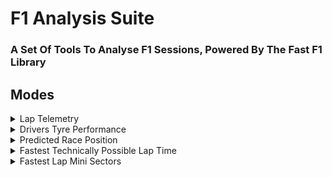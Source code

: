 # F1 Analysis Suite
### A Set Of Tools To Analyse F1 Sessions, Powered By The Fast F1 Library

## Modes
<details>
  <summary>Lap Telemetry</summary>
  
This Tool Works By Going Through All The Laps Of A Specifed Race To Get A Drivers Lap Time, Which Is Then Compared To The Fastest Time Of That Lap To Produce A Delta Value That Roughly Shows Their Tyre Performance. When Used With The Vervose Parameter It Also Outputs A Graph Showing The Delta.

This Tool Is Run By Using The Mode `LT`

Requires:
- `driver` - Drivers Three Letter Identifier (E.G. VER)
- `-y` `--year` - Year The Session Took Place (E.G. 2021)
- `-r` `--race` - The Race Weekends Number (E.G. 22 (Abu Dhabi))
- `-s` `--session` - The Session Name (E.G. R, SQ, Q, FP3, FP2, FP1)
- `-l` `--lap` - The Lap Number (E.G. 58)

Optional:
- `-sd` `--secondDriver` - Another Drivers Three Letter Identifier (E.G. HAM)

Example Run Code: `python main.py LT VER -y 2021 -r 22 -s R -l 58 -sd HAM`

Which Outputs:
![Output](https://i.imgur.com/sR6FMv4.png)
</details>

<details>
  <summary>Drivers Tyre Performance</summary>
  
This Tool Works By Going Through All The Laps Of A Specifed Race To Get A Drivers Lap Time, Which Is Then Compared To The Fastest Time Of That Lap To Produce A Delta Value That Roughly Shows Their Tyre Performance. When Used With The Vervose Parameter It Also Outputs A Graph Showing The Delta.

This Tool Is Run By Using The Mode `DTP`

Requires:
- `driver` - Drivers Three Letter Identifier (E.G. PER)
- `-y` `--year` - Year The Session Took Place (E.G. 2021)
- `-r` `--race` - The Race Weekends Number (E.G. 18 (Mexico))
- `-s` `--session` - The Session Name (E.G. R, SQ, Q, FP3, FP2, FP1)

Optional:
- `-v` `--verbose` - Adds More Output Data

Example Run Code: `python main.py DTP PER -y 2021 -r 18 -s R -v`

Which Outputs:
```Python Console
core           INFO     Loading laps for Mexico City Grand Prix - Race [v2.1.10]
api            INFO     Using cached data for timing_data
api            INFO     Using cached data for timing_app_data
core           INFO     Processing timing data...
api            INFO     Using cached data for driver_info
api            INFO     Using cached data for session_status_data
api            INFO     Using cached data for track_status_data
api            INFO     Using cached data for car_data
api            INFO     Using cached data for position_data
api            INFO     Using cached data for weather_data
core           INFO     Loaded data for 20 drivers: ['63', '77', '33', '7', '47', '31', '4', '3', '9', '16', '22', '5', '14', '44', '18', '11', '10', '99', '6', '55']
                                           Tyre Lap Info
  Lap   Stint   Compound   Life   Fresh     Lap Time        Delta        Fast Lap      Fast Lap                                                                                                                          
                                                                           Time         Driver                                                                                                                           
 ─────────────────────────────────────────────────────────────────────────────────────────────────                                                                                                                       
   2      1      MEDIUM    5.0    False   0:02:11.575…   0:00:00.17…   0:02:11.403…       HAM
   3      1      MEDIUM    6.0    False   0:02:06.355…   0:00:01.82…   0:02:04.534…       GIO
   4      1      MEDIUM    7.0    False   0:02:06.308…   0:00:20.45…   0:01:45.850…       RIC
   5      1      MEDIUM    8.0    False   0:01:23.185…   0:00:01.57…   0:01:21.615…       VER
   6      1      MEDIUM    9.0    False   0:01:22.356…   0:00:00.72…   0:01:21.635…       VER
   7      1      MEDIUM    10.0   False   0:01:22.330…   0:00:00.70…   0:01:21.622…       VER
   8      1      MEDIUM    11.0   False   0:01:21.954…   0:00:00.43…   0:01:21.520…       VER
   9      1      MEDIUM    12.0   False   0:01:21.766…   0:00:00.71…   0:01:21.051…       VER
  10      1      MEDIUM    13.0   False   0:01:21.687…   0:00:00.58…   0:01:21.105…       HAM
  11      1      MEDIUM    14.0   False   0:01:21.389…   0:00:00.43…   0:01:20.958…       VER
  12      1      MEDIUM    15.0   False   0:01:21.464…   0:00:00.45…   0:01:21.014…       VER
  13      1      MEDIUM    16.0   False   0:01:21.520…   0:00:00.31…   0:01:21.209…       VER
  14      1      MEDIUM    17.0   False   0:01:21.457…   0:00:00.29…   0:01:21.158…       VER
  15      1      MEDIUM    18.0   False   0:01:21.173…   0:00:00.07…   0:01:21.100…       VER
  16      1      MEDIUM    19.0   False   0:01:21.393…   0:00:00.36…   0:01:21.026…       VER
  17      1      MEDIUM    20.0   False   0:01:21.652…   0:00:00.37…   0:01:21.274…       HAM
  18      1      MEDIUM    21.0   False   0:01:21.260…   0:00:00.05…   0:01:21.203…       HAM
  19      1      MEDIUM    22.0   False   0:01:21.380…   0:00:00.69…   0:01:20.685…       VER
  20      1      MEDIUM    23.0   False   0:01:21.765…   0:00:00.63…   0:01:21.126…       VER
  21      1      MEDIUM    24.0   False   0:01:21.758…   0:00:00.52…   0:01:21.231…       VER
  22      1      MEDIUM    25.0   False   0:01:22.017…   0:00:00.70…   0:01:21.316…       VER
  23      1      MEDIUM    26.0   False   0:01:21.482…   0:00:00.06…   0:01:21.417…       VER
  24      1      MEDIUM    27.0   False   0:01:21.783…   0:00:00.38…   0:01:21.398…       HAM
  25      1      MEDIUM    28.0   False   0:01:21.359…   0:00:00.07…   0:01:21.430…       HAM
  26      1      MEDIUM    29.0   False   0:01:21.409…   0:00:00.08…   0:01:21.491…       VER
  27      1      MEDIUM    30.0   False   0:01:21.170…   0:00:00.09…   0:01:21.267…       VER
  28      1      MEDIUM    31.0   False   0:01:21.420…   0:00:00.21…   0:01:21.203…       VER
  29      1      MEDIUM    32.0   False   0:01:22.118…   0:00:01.08…   0:01:21.029…       VER
  30      1      MEDIUM    33.0   False   0:01:21.841…   0:00:00.51…   0:01:21.328…       VER
  31      1      MEDIUM    34.0   False   0:01:22.092…   0:00:02.13…   0:01:19.953…       HAM
  32      1      MEDIUM    35.0   False   0:01:21.858…   0:00:01.64…   0:01:20.218…       HAM
  33      1      MEDIUM    36.0   False   0:01:21.196…   0:00:00.74…   0:01:20.456…       HAM
  34      1      MEDIUM    37.0   False   0:01:21.152…   0:00:00.62…   0:01:20.526…       HAM
  35      1      MEDIUM    38.0   False   0:01:20.890…   0:00:00.36…   0:01:20.527…       HAM
  36      1      MEDIUM    39.0   False   0:01:21.068…   0:00:00.80…   0:01:20.266…       VER
  37      1      MEDIUM    40.0   False   0:01:20.761…   0:00:00.50…   0:01:20.261…       VER
  38      1      MEDIUM    41.0   False   0:01:21.541…   0:00:01.45…   0:01:20.083…       VER
  39      1      MEDIUM    42.0   False   0:01:21.786…   0:00:01.44…   0:01:20.340…       VER
  42      2       HARD     2.0    True    0:01:19.659…   0:00:00.36…   0:01:20.025…       VER
  43      2       HARD     3.0    True    0:01:20.152…   0:00:00.16…   0:01:19.989…       VER
  44      2       HARD     4.0    True    0:01:19.712…   0:00:00.33…   0:01:20.049…       BOT
  45      2       HARD     5.0    True    0:01:19.840…   0:00:00.00…   0:01:19.834…       HAM
  46      2       HARD     6.0    True    0:01:19.949…   0:00:00.18…   0:01:19.761…       BOT
  47      2       HARD     7.0    True    0:01:21.324…   0:00:01.11…   0:01:20.211…       VER
  48      2       HARD     8.0    True    0:01:20.552…   0:00:00.13…   0:01:20.419…       HAM
  49      2       HARD     9.0    True    0:01:19.468…   0:00:00.45…   0:01:19.921…       VER
  50      2       HARD     10.0   True    0:01:20.188…   0:00:00.27…   0:01:20.461…       HAM
  51      2       HARD     11.0   True    0:01:19.675…   0:00:00.43…   0:01:20.111…       HAM
  52      2       HARD     12.0   True    0:01:19.890…   0:00:00.89…   0:01:18.999…       VER
  53      2       HARD     13.0   True    0:01:19.686…   0:00:00.44…   0:01:20.130…       HAM
  54      2       HARD     14.0   True    0:01:19.882…   0:00:00.16…   0:01:20.045…       VER
  55      2       HARD     15.0   True    0:01:19.643…   0:00:00.43…   0:01:20.078…       VER
  56      2       HARD     16.0   True    0:01:19.960…   0:00:00.02…   0:01:19.988…       VER
  57      2       HARD     17.0   True    0:01:20.309…   0:00:00.27…   0:01:20.039…       VER
  58      2       HARD     18.0   True    0:01:20.151…   0:00:00.31…   0:01:19.839…       VER
  59      2       HARD     19.0   True    0:01:20.398…   0:00:00.14…   0:01:20.249…       VER
  60      2       HARD     20.0   True    0:01:20.406…   0:00:00.00…   0:01:20.413…       VER
  61      2       HARD     21.0   True    0:01:20.878…   0:00:00.59…   0:01:20.287…       VER
  62      2       HARD     22.0   True    0:01:20.536…   0:00:00.31…   0:01:20.220…       HAM
  63      2       HARD     23.0   True    0:01:20.091…   0:00:00.26…   0:01:19.825…       VER
  64      2       HARD     24.0   True    0:01:20.395…   0:00:00.69…   0:01:19.704…       VER
  65      2       HARD     25.0   True    0:01:21.119…   0:00:01.90…   0:01:19.210…       VER
  66      2       HARD     26.0   True    0:01:19.936…   0:00:00.11…   0:01:19.820…       HAM
  67      2       HARD     27.0   True    0:01:19.890…   0:00:00.23…   0:01:20.127…       HAM
  68      2       HARD     28.0   True    0:01:19.889…   0:00:00.54…   0:01:20.430…       HAM
  69      2       HARD     29.0   True    0:01:19.846…   0:00:02.07…   0:01:17.774…       BOT
  70      2       HARD     30.0   True    0:01:20.183…   0:00:00.13…   0:01:20.319…       HAM
  71      2       HARD     31.0   True    0:01:21.150…   0:00:00.64…   0:01:20.502…       VER
```
</details>

<details>
  <summary>Predicted Race Position</summary>
  
This Tool Works By Getting Every Race Start & End Positions From An Inputted Driver Works Out The Most Common Result, And It's % Of Happening. Drivers With Larger Data Sets E.G. Räikkönen or Alonso Have The Highest Chance Of Being Close To The Actual Result Compared To A Rookie Like Mick Schumacher.

This Tool Is Run By Using The Mode `PRP`

Requires:
- `driver` - Drivers Three Letter Identifier (E.G. HAM)
- `-sp` `--startingpos` - The Drivers Starting Pos (E.G. 1)

Optional:
- `-v` `--verbose` - Adds More Output Data

Example Run Code: `python main.py PRP HAM -sp 1 -v`

Which Outputs:
```Python Console
Race Start To Race End                          
       Positions                                
                                                
  Start Pos   End Pos                           
 ─────────────────────                          
      1          1                              
      1          1                              
      1          3                              
      1          1                              
      1          1                              
      1          1                              
      1          1                              
      1          5                              
      1          3                              
      1         12                              
      1          1                              
      1          2                              
      1          1                              
      1          1                              
      1          2                              
      1          3                              
      1          3                              
      1          1                              
      1          1                              
      1          3                              
      1          4                              
      1          5                              
      1          1                              
      1          3                              
      1          1                              
      1          1                              
      1          1                              
      1          1                              
      1          1                              
      1          1                              
      1          1                              
      1          2                              
      1          1                              
      1          1                              
      1          3                              
      1          1                              
      1          2                              
      1          1                              
      1          6                              
      1          1                              
      1          1                              
      1          2                              
      1          3                              
      1          1                              
      1          1                              
      1          1                              
      1          2                              
      1          1                              
      1          1                              
      1          1                              
      1          1                              
      1          2                              
      1          1                              
      1          1                              
      1          1                              
      1          5                              
      1          1                              
      1          1                              
      1          1                              
      1          2                              
      1          1                              
      1          1                              
      1          2                              
      1          1                              
      1          1                              
      1          2                              
      1          1                              
      1          2                              
      1          1                              
      1          1                              
      1          3                              
      1          1                              
      1          1                              
      1          2                              
      1          1                              
      1          1                              
      1          9                              
      1          1                              
      1          1                              
      1          1                              
      1          1                              
      1          1                              
      1          1                              
      1          7                              
      1          1                              
      1          3                              
      1          1                              
      1          1                              
      1          2                              
      1          1                              
      1          2                              
                                                
Most Likely Finishing Place Is 1.               
With A 65% Chance.                              
```
</details>

<details>
  <summary>Fastest Technically Possible Lap Time</summary>
  
This Tool Works By Going Through A Drivers Mini Sectors Of Every Lap And Finds The Fastest Ones. These Are Then Added Together To Produce The Fastest Technically Possible Lap Time. This Obviously Completely Ignores Tyre Wear, Tyre Temp, Fuel Load, Slipstream And Dirty Air. This Time Is Near Impossible To Actually Achieve But Is A Fun Metric To Know.

This Tool Is Run By Using The Mode `FTPLT`

Requires:
- `driver` - Drivers Three Letter Identifier (E.G. NOR)
- `-y` `--year` - Year The Session Took Place (E.G. 2021)
- `-r` `--race` - The Race Weekends Number (E.G. 10 (Austria))
- `-s` `--session` - The Session Name (E.G. R, SQ, Q, FP3, FP2, FP1)

Optional:
- `-m` `--minisectors` - The Amount Of Mini Sectors To Analyse, Defaults To 25
- `-v` `--verbose` - Adds More Output Data

Example Run Code: `python main.py FTPLT NOR -y 2021 -r 9 -s R -v`

Which Outputs:
```Python Console
core           INFO     Loading laps for Austrian Grand Prix - Race [v2.1.8]
api            INFO     Using cached data for timing_data
api            INFO     Using cached data for timing_app_data
core           INFO     Processing timing data...
api            INFO     Using cached data for session_status_data
api            INFO     Using cached data for track_status_data
api            INFO     Using cached data for car_data
api            INFO     Using cached data for position_data
api            INFO     Using cached data for weather_data
core           INFO     Loaded data for 19 drivers: ['14', '3', '16', '5', '77', '44', '4', '47', '9', '22', '63', '18', '33', '6', '99', '11', '7', '55', '10']
                     Fastest Technically Possible MiniSectors

  MiniSector         Speed                 Gear                ~Time          Lap
 ─────────────────────────────────────────────────────────────────────────────────
      1        298.09090909090907   7.818181818181818    2.0780290210430015   53
      2        315.5882352941176           8.0           1.9628157539608582   53
      3        247.52173913043478   6.6521739130434785   2.502574368522748    42
      4        221.2173913043478    5.043478260869565    2.8001485613207557    1
      5              270.0          6.7368421052631575   2.2942280000000004    1
      6        295.8421052631579    7.631578947368421    2.0938248781355635   53
      7        316.47058823529414          8.0           1.9573432193308553   53
      8        300.8333333333333           8.0           2.0590855180055407   21
      9        138.57894736842104          3.0           4.469954287884544     1
      10             249.95                6.0           2.4782618923784763    1
      11       285.6111111111111    7.277777777777778    2.168828648122934    53
      12       317.1764705882353           8.0           1.952987114243324    53
      13       254.52380952380952   6.714285714285714    2.433727363891488     4
      14       194.69230769230768   4.230769230769231    3.1816437297510873    1
      15       249.8695652173913           6.0           2.479059662432574     1
      16       247.95454545454547          6.0           2.498206108157654    67
      17       215.95833333333334   5.208333333333333    2.8683383060003864    1
      18             233.0          5.695652173913044    2.6585474678111596   62
      19       244.13636363636363   5.7727272727272725   2.537276916775275     1
      20             265.35                6.65          2.3344321085358963   55
      21       288.6842105263158           7.0           2.145741046490429    55
      22       293.57894736842104          7.0           2.1099658730727864   64
      23       245.63636363636363   6.136363636363637    2.521782812731311    57
      24       199.15384615384616   4.423076923076923    3.1103670451911944   30
      25       255.09677419354838   6.225806451612903    2.4282610470409716   56

Fastest Technically Possible Lap Time ~0:01:02.125431
Actual Fastest Lap 0:01:08.471000 On Lap 62.0
Fastest Technically Possible Time Made Up From MiniSectors On Laps: [53.0, 42.0, 1.0, 21.0, 4.0,
67.0, 62.0, 55.0, 64.0, 57.0, 30.0, 56.0]
Differance In Lap Times: 0:00:06.345569
core           INFO     Loading laps for Austrian Grand Prix - Race [v2.1.8]
api            INFO     Using cached data for timing_data
api            INFO     Using cached data for timing_app_data
core           INFO     Processing timing data...
api            INFO     Using cached data for session_status_data
api            INFO     Using cached data for track_status_data
api            INFO     Using cached data for car_data
api            INFO     Using cached data for position_data
api            INFO     Using cached data for weather_data
core           INFO     Loaded data for 19 drivers: ['14', '3', '16', '5', '77', '44', '4', '47', '9', '22', '63', '18', '33', '6', '99', '11', '7', '55', '10']
 Actual Fastest Lap Vs Fastest Technically
                Possible Lap

  MiniSector   Gain/Loss   Time Differance
 ──────────────────────────────────────────
      1          Lost      0:00:00.093926
      2          Lost      0:00:00.120999
      3          Lost      0:00:00.154982
      4          Lost      0:00:00.979029
      5          Lost      0:00:00.152316
      6          Lost      0:00:00.074049
      7          Lost      0:00:00.132227
      8          Lost      0:00:00.101624
      9          Lost      0:00:01.311655
      10         Lost      0:00:00.527613
      11         Lost      0:00:00.120045
      12         Lost      0:00:00.153580
      13        Gained     0:00:00.011781
      14         Lost      0:00:01.571408
      15         Lost      0:00:00.193952
      16         Lost      0:00:00.010538
      17         Lost      0:00:00.368759
      18        Gained     0:00:00.010377
      19         Lost      0:00:00.300802
      20         Lost      0:00:00.034154
      21         Lost      0:00:00.023732
      22         Lost      0:00:00.005689
      23         Lost      0:00:00.028359
      24        Gained     0:00:00.017741
      25         Lost      0:00:00.072156
```
</details>

<details>
  <summary>Fastest Lap Mini Sectors</summary>
  
This Tool Works By Getting A Drivers Mini Sectors From Their Fastest Lap. This Then Outputs The Average Speed And Gear Of The Mini Sector, And The Rough Time It Took To Pass Through It.

This Tool Is Run By Using The Mode `FLMS`

Requires:
- `driver` - Drivers Three Letter Identifier (E.G. NOR)
- `-y` `--year` - Year The Session Took Place (E.G. 2021)
- `-r` `--race` - The Race Weekends Number (E.G. 10 (Austria))
- `-s` `--session` - The Session Name (E.G. R, SQ, Q, FP3, FP2, FP1)

Optional:
- `-m` `--minisectors` - The Amount Of Mini Sectors To Analyse, Defaults To 25
- `returnMode` - Only Used Internally By Other Scripts But Allows Them To Take The Data As Pandas DataFrame

Example Run Code: `python main.py FLMS NOR -y 2021 -r 9 -s R -v`

Which Outputs:
```Python Console
core           INFO     Loading laps for Austrian Grand Prix - Race [v2.1.8]
api            INFO     Using cached data for timing_data
api            INFO     Using cached data for timing_app_data
core           INFO     Processing timing data...
api            INFO     Using cached data for session_status_data
api            INFO     Using cached data for track_status_data
api            INFO     Using cached data for car_data
api            INFO     Using cached data for position_data
api            INFO     Using cached data for weather_data
core           INFO     Loaded data for 19 drivers: ['3', '11', '7', '77', '22', '33', '5', '18', '16', '63', '6', '4', '55', '10', '44', '99', '14', '9', '47']
                           Fastest Lap MiniSectors

  MiniSector         Speed                 Gear                ~Time
 ───────────────────────────────────────────────────────────────────────────
      1              285.2                 7.0           2.166059887798037
      2        297.2631578947368           7.0           2.078159582152975
      3        233.08695652173913   6.565217391304348    2.6503425554933786
      4        163.9090909090909    4.181818181818182    3.7689201774819754
      5        253.1904761904762    6.142857142857143    2.439903306375776
      6        285.7368421052632           7.0           2.161990296555535
      7        296.44444444444446          7.0           2.083898995502249
      8        286.6842105263158           7.0           2.154845845419498
      9              107.14                3.06          5.765916371103231
      10       206.07692307692307   4.653846153846154    2.997716924225458
      11       270.63157894736844   6.7368421052631575   2.2826614780241155
      12       294.05263157894734          7.0           2.1008493502774304
      13       255.76190476190476   6.904761904761905    2.4153725339787755
      14            130.325               3.375           4.74015177441013
      15       231.7391304347826    5.521739130434782    2.665757305816136
      16       246.91304347826087   5.739130434782608    2.501934572988203
      17       191.35714285714286          5.0           3.2283105337812623
      18       233.91304347826087   5.739130434782608    2.6409826096654276
      19       218.2608695652174    5.3478260869565215   2.830375784860558
      20       261.5238095238095    6.571428571428571    2.362156933721778
      21       285.5263157894737           7.0           2.1635843907834102
      22       292.7894736842105           7.0           2.1099128743483737
      23       242.9047619047619    6.095238095238095    2.543220129386395
      24       200.2962962962963    4.777777777777778    3.084232167159764
      25       247.73529411764707   6.029411764705882    2.493630478451858
```
</details>
